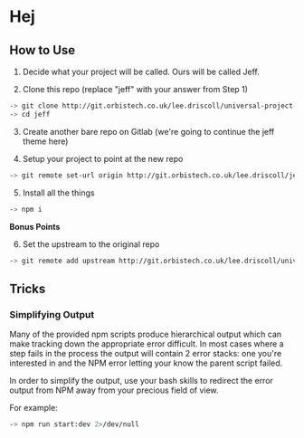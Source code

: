 # Hej

## How to Use

1. Decide what your project will be called. Ours will be called Jeff.

2. Clone this repo (replace "jeff" with your answer from Step 1)
```sh
-> git clone http://git.orbistech.co.uk/lee.driscoll/universal-project-skeleton.git jeff
-> cd jeff
```

3. Create another bare repo on Gitlab (we're going to continue the jeff theme here)

4. Setup your project to point at the new repo
```sh
-> git remote set-url origin http://git.orbistech.co.uk/lee.driscoll/jeff.git
```

5. Install all the things
```sh
-> npm i
```

__Bonus Points__

6. Set the upstream to the original repo
```sh
-> git remote add upstream http://git.orbistech.co.uk/lee.driscoll/universal-project-skeleton.git
```


## Tricks

### Simplifying Output

Many of the provided npm scripts produce hierarchical output which can make tracking down the appropriate error difficult. In most cases where a step fails in the process the output will contain 2 error stacks: one you're interested in and the NPM error letting your know the parent script failed.

In order to simplify the output, use your bash skills to redirect the error output from NPM away from your precious field of view.

For example:
```sh
-> npm run start:dev 2>/dev/null
```
